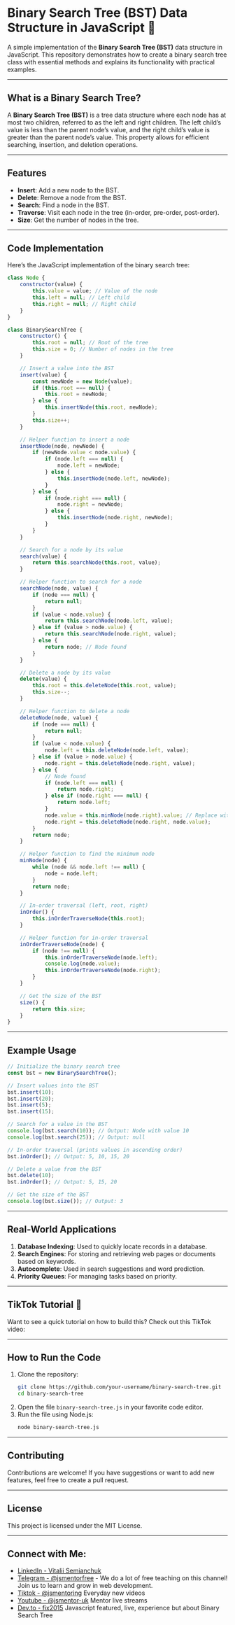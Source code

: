 # Binary Search Tree (BST) Data Structure in JavaScript 🚀  

A simple implementation of the **Binary Search Tree (BST)** data structure in JavaScript. This repository demonstrates how to create a binary search tree class with essential methods and explains its functionality with practical examples.  

---

## What is a Binary Search Tree?  
A **Binary Search Tree (BST)** is a tree data structure where each node has at most two children, referred to as the left and right children. The left child’s value is less than the parent node’s value, and the right child’s value is greater than the parent node’s value. This property allows for efficient searching, insertion, and deletion operations.  

---

## Features  
- **Insert**: Add a new node to the BST.  
- **Delete**: Remove a node from the BST.  
- **Search**: Find a node in the BST.  
- **Traverse**: Visit each node in the tree (in-order, pre-order, post-order).  
- **Size**: Get the number of nodes in the tree.  

---

## Code Implementation  

Here’s the JavaScript implementation of the binary search tree:  

```javascript
class Node {
    constructor(value) {
        this.value = value; // Value of the node
        this.left = null; // Left child
        this.right = null; // Right child
    }
}

class BinarySearchTree {
    constructor() {
        this.root = null; // Root of the tree
        this.size = 0; // Number of nodes in the tree
    }

    // Insert a value into the BST
    insert(value) {
        const newNode = new Node(value);
        if (this.root === null) {
            this.root = newNode;
        } else {
            this.insertNode(this.root, newNode);
        }
        this.size++;
    }

    // Helper function to insert a node
    insertNode(node, newNode) {
        if (newNode.value < node.value) {
            if (node.left === null) {
                node.left = newNode;
            } else {
                this.insertNode(node.left, newNode);
            }
        } else {
            if (node.right === null) {
                node.right = newNode;
            } else {
                this.insertNode(node.right, newNode);
            }
        }
    }

    // Search for a node by its value
    search(value) {
        return this.searchNode(this.root, value);
    }

    // Helper function to search for a node
    searchNode(node, value) {
        if (node === null) {
            return null;
        }
        if (value < node.value) {
            return this.searchNode(node.left, value);
        } else if (value > node.value) {
            return this.searchNode(node.right, value);
        } else {
            return node; // Node found
        }
    }

    // Delete a node by its value
    delete(value) {
        this.root = this.deleteNode(this.root, value);
        this.size--;
    }

    // Helper function to delete a node
    deleteNode(node, value) {
        if (node === null) {
            return null;
        }
        if (value < node.value) {
            node.left = this.deleteNode(node.left, value);
        } else if (value > node.value) {
            node.right = this.deleteNode(node.right, value);
        } else {
            // Node found
            if (node.left === null) {
                return node.right;
            } else if (node.right === null) {
                return node.left;
            }
            node.value = this.minNode(node.right).value; // Replace with the smallest value in the right subtree
            node.right = this.deleteNode(node.right, node.value);
        }
        return node;
    }

    // Helper function to find the minimum node
    minNode(node) {
        while (node && node.left !== null) {
            node = node.left;
        }
        return node;
    }

    // In-order traversal (left, root, right)
    inOrder() {
        this.inOrderTraverseNode(this.root);
    }

    // Helper function for in-order traversal
    inOrderTraverseNode(node) {
        if (node !== null) {
            this.inOrderTraverseNode(node.left);
            console.log(node.value);
            this.inOrderTraverseNode(node.right);
        }
    }

    // Get the size of the BST
    size() {
        return this.size;
    }
}
```

---

## Example Usage  

```javascript
// Initialize the binary search tree
const bst = new BinarySearchTree();

// Insert values into the BST
bst.insert(10);
bst.insert(20);
bst.insert(5);
bst.insert(15);

// Search for a value in the BST
console.log(bst.search(10)); // Output: Node with value 10
console.log(bst.search(25)); // Output: null

// In-order traversal (prints values in ascending order)
bst.inOrder(); // Output: 5, 10, 15, 20

// Delete a value from the BST
bst.delete(10);
bst.inOrder(); // Output: 5, 15, 20

// Get the size of the BST
console.log(bst.size()); // Output: 3
```

---

## Real-World Applications  
1. **Database Indexing**: Used to quickly locate records in a database.  
2. **Search Engines**: For storing and retrieving web pages or documents based on keywords.  
3. **Autocomplete**: Used in search suggestions and word prediction.  
4. **Priority Queues**: For managing tasks based on priority.  

---

## TikTok Tutorial 🎥  
Want to see a quick tutorial on how to build this? Check out this TikTok video:  
[]()  

---

## How to Run the Code  
1. Clone the repository:  
   ```bash
   git clone https://github.com/your-username/binary-search-tree.git
   cd binary-search-tree
   ```
2. Open the file `binary-search-tree.js` in your favorite code editor.  
3. Run the file using Node.js:  
   ```bash
   node binary-search-tree.js
   ```

---

## Contributing  
Contributions are welcome! If you have suggestions or want to add new features, feel free to create a pull request.  

---

## License  
This project is licensed under the MIT License.  

---

## Connect with Me:
- [LinkedIn - Vitalii Semianchuk](https://www.linkedin.com/in/vitalii-semianchuk-9812a786/)
- [Telegram - @jsmentorfree](https://t.me/jsmentorfree) - We do a lot of free teaching on this channel! Join us to learn and grow in web development.
- [Tiktok - @jsmentoring](https://www.tiktok.com/@jsmentoring) Everyday new videos
- [Youtube - @jsmentor-uk](https://www.youtube.com/@jsmentor-uk) Mentor live streams
- [Dev.to - fix2015](https://dev.to/fix2015) Javascript featured, live, experience but about Binary Search Tree
